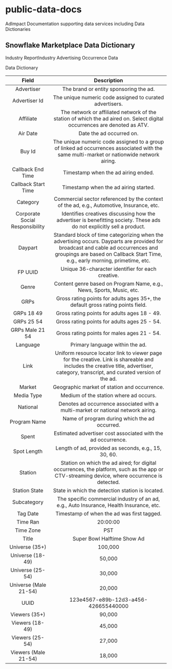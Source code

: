 # public-data-docs
AdImpact Documentation supporting data services including Data Dictionaries

## Snowflake Marketplace Data Dictionary

Industry ReportIndustry Advertising Occurrence Data

Data Dictionary

| Field | Description |
| :--------------------------: | :------------------------------------------------------------: |
| Advertiser | The brand or entity sponsoring the ad.|
| Advertiser Id | The unique numeric code assigned to curated advertisers. |
| Affiliate | The network or affiliated network of the station of which the ad aired on. Select digital occurrences are denoted as ATV. |
| Air Date | Date the ad occurred on. |
| Buy Id | The unique numeric code assigned to a group of linked ad occurrences associated with the same multi-market or nationwide network airing. |
| Callback End Time | Timestamp when the ad airing ended. |
| Callback Start Time | Timestamp when the ad airing started. |
| Category | Commercial sector referenced by the context of the ad, e.g., Automotive, Insurance, etc. |
| Corporate Social Responsibility | Identifies creatives discussing how the advertiser is benefitting society. These ads do not explicitly sell a product. |
| Daypart | Standard block of time categorizing when the advertising occurs. Dayparts are provided for broadcast and cable ad occurrences and groupings are based on Callback Start Time, e.g., early morning, primetime, etc. |
| FP UUID | Unique 36-character identifier for each creative. |
| Genre | Content genre based on Program Name, e.g., News, Sports, Music, etc. |
| GRPs | Gross rating points for adults ages 35+, the default gross rating points field. |
| GRPs 18 49 | Gross rating points for adults ages 18 - 49. |
| GRPs 25 54 | Gross rating points for adults ages 25 - 54. |
| GRPs Male 21 54 | Gross rating points for males ages 21 - 54. |
| Language | Primary language within the ad. |
| Link | Uniform resource locator link to viewer page for the creative. Link is shareable and includes the creative title, advertiser, category, transcript, and curated version of the ad. |
| Market | Geographic market of station and occurrence. |
| Media Type | Medium of the station where ad occurs. |
| National | Denotes ad occurrence associated with a multi-market or national network airing. |
| Program Name | Name of program during which the ad occurred. |
| Spent | Estimated advertiser cost associated with the ad occurrence. |
| Spot Length | Length of ad, provided as seconds, e.g., 15, 30, 60. |
| Station | Station on which the ad aired; for digital occurrences, the platform, such as the app or CTV-streaming device, where occurrence is detected. |
| Station State | State in which the detection station is located. |
| Subcategory | The specific commercial industry of an ad, e.g., Auto Insurance, Health Insurance, etc. |
| Tag Date | Timestamp of when the ad was first tagged. |
| Time Ran | 20:00:00 |
| Time Zone | PST |
| Title | Super Bowl Halftime Show Ad |
| Universe (35+) | 100,000 |
| Universe (18-49) | 50,000 |
| Universe (25-54) | 30,000 |
| Universe (Male 21-54) | 20,000 |
| UUID | 123e4567-e89b-12d3-a456-426655440000 |
| Viewers (35+) | 90,000 |
| Viewers (18-49) | 45,000 |
| Viewers (25-54) | 27,000 |
| Viewers (Male 21-54) | 18,000 |
